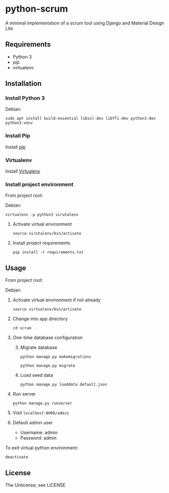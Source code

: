 python-scrum
===
A minimal implementation of a scrum tool using Django and Material Design Lite

## Requirements
* Python 3
* pip
* virtualenv

## Installation

### Install Python 3

Debian:

`sudo apt install build-essential libssl-dev libffi-dev python3-dev python3-venv`

### Install Pip

Install [pip](https://pip.pypa.io/en/stable/installing/)

### Virtualenv

Install [Virtualenv](https://virtualenv.pypa.io/en/stable/)

### Install project environment

From project root:

Debian:

`virtualenv -p python3 virutalenv`

1. Activate virtual environment

    `source virutalenv/bin/activate`

2. Install project requirements

    `pip install -r requirements.txt`


## Usage

From project root:


Debian:

1. Activate virtual environment if not already

    `source virtualenv/bin/activate`

2. Change into app directory

    `cd scrum`

3. One-time database configuration

    3. Migrate database 

        `python manage.py makemigrations`

        `python manage.py migrate`

    3. Load seed data

        `python manage.py loaddata default.json`

4. Run server

    `python manage.py runserver`

5. Visit `localhost:8000/admin`

6. Default admin user
    * Username: admin
    * Password: admin


To exit virtual python environment:

`deactivate`

## License

The Unlicense; see LICENSE